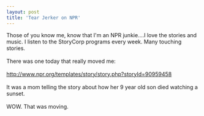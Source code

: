 ```yaml
---
layout: post
title: 'Tear Jerker on NPR'
---
```

Those of you know me, know that I'm an NPR junkie....I love the stories and music.  I listen to the StoryCorp programs every week.  Many touching stories.<br /><br />There was one today that really moved me:<br /><a href="http://www.npr.org/templates/story/story.php?storyId=90959458"><br />http://www.npr.org/templates/story/story.php?storyId=90959458</a><br /><br />It was a mom telling the story about how her 9 year old son died watching  a sunset.<br /><br />WOW.  That was moving.